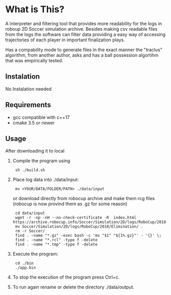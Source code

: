 # What is This?

A interpreter and filtering tool that provides more readability for the logs in roboup 2D Soccer simulation archive.
Besides making csv readable files from the logs the software can filter data providing a easy way of accessing
trajectories of each player in important finalization plays.

Has a compability mode to generate files in the exact manner the "traclus" algorithm, from another author, asks
and has a ball possession algortihm that was empirically tested.

## Instalation
No Instalation needed

## Requirements
* gcc compatible with c++17
* cmake 3.5 or newer

## Usage
After downloading it to local

1. Compile the program using
	 
        sh ./build.sh

3. Place log data into ./data/input:
        
        mv <YOUR/DATA/FOLDER/PATH> ./data/input

    or download directly from robocup archive and make them rcg files (robocup is now provind them as .gz for some reason)
        
        cd data/input
        wget -r -np -nH --no-check-certificate -R  index.html https://archive.robocup.info/Soccer/Simulation/2D/logs/RoboCup/2018/Elimination/
        mv Soccer/Simulation/2D/logs/RoboCup/2018/Elimination/ .
        rm -r Soccer/
        find . -name "*.gz" -exec bash -c 'mv "$1" "${1%.gz}"' - '{}' \;
        find . -name "*.rcl" -type f -delete
        find . -name "*.tmp" -type f -delete


4. Execute the program:

        cd ./bin
        ./app.bin

5. To stop the execution of the program press Ctrl+c.

6. To run again rename or delete the directory ./data/output.
	 
    